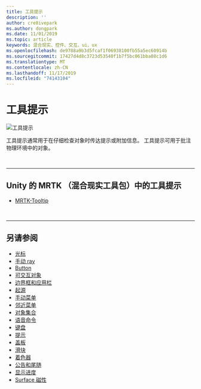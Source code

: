 ```yaml
---
title: 工具提示
description: ''
author: cre8ivepark
ms.author: dongpark
ms.date: 11/01/2019
ms.topic: article
keywords: 混合现实、控件、交互、ui、ux
ms.openlocfilehash: de9788a9b3d5fcaf1f06938100fb55a5ec60914b
ms.sourcegitcommit: 17427d4d8c3723d53540f1b7f5bc061bba08c1d6
ms.translationtype: MT
ms.contentlocale: zh-CN
ms.lasthandoff: 11/17/2019
ms.locfileid: "74143104"
---
```

# <a name="tooltip"></a>工具提示

![工具提示](images/UX/UX_Hero_Tooltip.jpg)

工具提示通常用于在仔细检查对象时传达提示或附加信息。 工具提示可用于批注物理环境中的对象。

<br>

---

## <a name="tooltip-in-mrtkmixed-reality-toolkit-for-unity"></a>Unity 的 MRTK （混合现实工具包）中的工具提示

* [MRTK-Tooltip](https://microsoft.github.io/MixedRealityToolkit-Unity/Documentation/README_Tooltip.html)

<br>

---

## <a name="see-also"></a>另请参阅

* [光标](cursors.md)
* [手动 ray](point-and-commit.md)
* [Button](button.md)
* [可交互对象](interactable-object.md)
* [边界框和应用栏](app-bar-and-bounding-box.md)
* [起源](direct-manipulation.md)
* [手动菜单](hand-menu.md)
* [邻近菜单](near-menu.md)
* [对象集合](object-collection.md)
* [语音命令](voice-input.md)
* [键盘](keyboard.md)
* [提示](tooltip.md)
* [盖板](slate.md)
* [滑块](slider.md)
* [着色器](shader.md)
* [公告和尾随](billboarding-and-tag-along.md)
* [显示进度](progress.md)
* [Surface 磁性](surface-magnetism.md)
